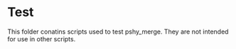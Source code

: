 # Test

This folder conatins scripts used to test pshy_merge.
They are not intended for use in other scripts.
